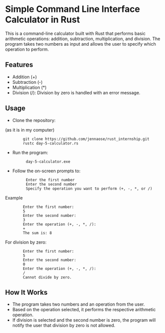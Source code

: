 # Simple Command Line Interface Calculator in Rust
This is a command-line calculator built with Rust that performs basic arithmetic operations: addition, subtraction, multiplication, and division. The program takes two numbers as input and allows the user to specify which operation to perform.

## Features
- Addition (+)
- Subtraction (-)
- Multiplication (*)
- Division (/): Division by zero is handled with an error message.

## Usage
- Clone the repository:

(as it is in my computer)

            git clone https://github.com/jennaose/rust_internship.git
            rustc day-5-calculator.rs

- Run the program:

            day-5-calculator.exe
      
- Follow the on-screen prompts to:

            Enter the first number
            Enter the second number
            Specify the operation you want to perform (+, -, *, or /)
Example

            Enter the first number:
            5
            Enter the second number:
            3
            Enter the operation (+, -, *, /):
            +
            The sum is: 8
            
For division by zero:

            Enter the first number:
            5
            Enter the second number:
            0
            Enter the operation (+, -, *, /):
            /
            Cannot divide by zero.

## How It Works
- The program takes two numbers and an operation from the user.
- Based on the operation selected, it performs the respective arithmetic operation.
- If division is selected and the second number is zero, the program will notify the user that division by zero is not allowed.
